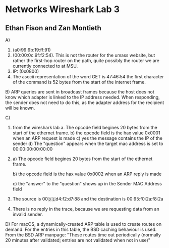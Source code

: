 # Networks Wireshark Lab 3

## Ethan Fison and Zan Montieth


A)

1. (a0:99:9b:19:ff:91)
2. (00:00:0c:9f:f2:54). This is not the router for the umass website, but rather the first-hop router on the path, quite possibly the router we are currently connected to at MSU.
3. IP: (0x0800)
4. The asccii representation of the word GET is 47:46:54 the first character of the command is 52 bytes from the start of the internet frame.

B) ARP queries are sent in broadcast frames because the host does not know which adapter is linked to the IP address needed. When responding, the sender does not need to do this, as the adapter address for the recipient will be known.

C)

1.    from the wireshark lab
    a. The opcode field begines 20 bytes from the start of the ethernet frame.
    b) the opcode field is the hax value 0x0001 when an ARP request is made
    c) yes the message contains the IP of the sender
    d) The "question" appears when the target mac address is set to 00:00:00:00:00:00
13.
    a) The opcode field begines 20 bytes from the start of the ethernet frame.

    b) the opcode field is the hax value 0x0002 when an ARP reply is made

    c) the "answer" to the "question" shows up in the Sender MAC Address field
1.  The source is 00:de:d4:f2:d7:88 and the destination is  00:95:f0:2a:f8:2a
2.  There is no reply in the trace, because we are requesting data from an invalid sender.
    







D) For macOS, a dynamically-created ARP table is used to create routes on demand. For the entries in this table, the BSD caching behaviour is used. From the BSD ARP manpage: "These routes time out periodically (normally 20 minutes after validated; entries are not validated when not in use)"


